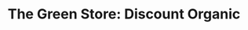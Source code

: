 ---
title: "The Green Store: Discount Organic"
url: /nanaimo/the-green-store-discount-organic/
shop: supermarket
---